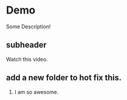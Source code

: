 # Demo

Some Description!

## subheader

Watch this video.

## add a new folder to hot fix this.

1. I am so awesome.